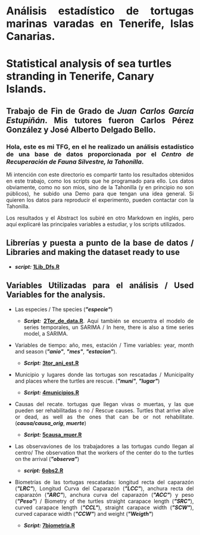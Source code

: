 # <div style='text-align: justify'>Análisis estadístico de tortugas marinas varadas en Tenerife, Islas Canarias.
# Statistical analysis of sea turtles stranding in Tenerife, Canary Islands.

## <div style='text-align: justify'>Trabajo de Fin de Grado de *Juan Carlos García Estupiñán*. Mis tutores fueron Carlos Pérez González y José Alberto Delgado Bello.

### <div style='text-align: justify'>Hola, este es mi TFG, en el he realizado un análisis estadístico de una base de datos proporcionada por el *Centro de Recuperación de Fauna Silvestre, la Tahonilla*.

<div style='text-align: justify'>Mi intención con este directorio es compartir tanto los resultados obtenidos en este trabajo, como los scripts que he programado para ello. Los datos obviamente, como no son míos, sino de la Tahonilla (y en principio no son públicos), he subido una Demo para que tengan una idea general. Si quieren los datos para reproducir el experimento, pueden contactar con la Tahonilla.

Los resultados y el Abstract los subiré en otro Markdown en inglés, pero aquí explicaré las principales variables a estudiar, y los scripts utilizados.

## Librerías y puesta a punto de la base de datos / Libraries and making the dataset ready to use

* ***script:*** **[1Lib_Dfs.R](https://github.com/Juankkar/Tortugas_La_Tahonilla/blob/main/scripts/1Lib_DFs.R)**

## Variables Utilizadas para el análisis / Used Variables for the analysis.

* Las especies / The species (***"especie"***)

    * ***Script:*** **[2Tor_de_data.R](https://github.com/Juankkar/Tortugas_La_Tahonilla/blob/main/scripts/2Tor_de_data.R)**. Aquí también se encuentra el modelo de series temporales, un SARIMA / In here, there is also a time series model, a SARIMA.

* Variables de tiempo: año, mes, estación / Time variables: year, month and season (***"anio"***, ***"mes"***, ***"estacion"***).

    * ***Script:*** **[3tor_ani_est.R](https://github.com/Juankkar/Tortugas_La_Tahonilla/blob/main/scripts/3ani_est_mes.R)**

* Municipio y lugares donde las tortugas son rescatadas / Municipality and places where the turtles are rescue. (***"muni"***, ***"lugar"***)

    * ***Script:*** **[4municipios.R](https://github.com/Juankkar/Tortugas_La_Tahonilla/blob/main/scripts/4municipios.R)**

* Causas del recate. tortugas que llegan vivas o muertas, y las que pueden ser rehabilitadas o no / Rescue causes. Turtles that arrive alive or dead, as well as the ones that can be or not rehabilitate. (***causa/causa_orig***, ***muerte***)

    * ***Script:*** **[5causa_muer.R](https://github.com/Juankkar/Tortugas_La_Tahonilla/blob/main/scripts/5causa_muer.R)**

* Las observaviones de los trabajadores a las tortugas cundo llegan al centro/ The observation that the workers of the center do to the turtles on the arrival (***"observa"***)

    * ***script:*** **[6obs2.R](https://github.com/Juankkar/Tortugas_La_Tahonilla/blob/main/scripts/6obs2.R)**

* Biometrías de las tortugas rescatadas: longitud recta del caparazón (***"LRC"***), Longitud Curva del Caparazón (***"LCC"***), anchura recta del caparazón (***"ARC"***), anchura curva del caparazón (***"ACC"***) y peso (***"Peso"***) / Biometry of the turtles straight carapace length (***"SRC"***), curved carapace length (***"CCL"***), straight carapace width (***"SCW"***), curved caparace width (***"CCW"***) and weight (***"Weigth"***)

    * ***Script:*** **[7biometria.R](https://github.com/Juankkar/Tortugas_La_Tahonilla/blob/main/scripts/7biometria.R)**


